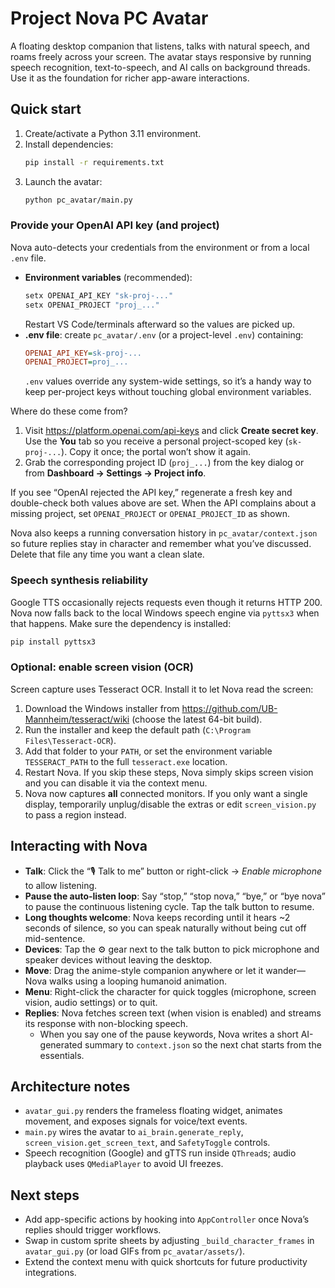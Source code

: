 # Project Nova PC Avatar

A floating desktop companion that listens, talks with natural speech, and roams freely across your screen. The avatar stays responsive by running speech recognition, text-to-speech, and AI calls on background threads. Use it as the foundation for richer app-aware interactions.

## Quick start

1. Create/activate a Python 3.11 environment.
2. Install dependencies:
   ```bash
   pip install -r requirements.txt
   ```
3. Launch the avatar:
   ```bash
   python pc_avatar/main.py
   ```

### Provide your OpenAI API key (and project)

Nova auto-detects your credentials from the environment or from a local `.env` file.

- **Environment variables** (recommended):
   ```bat
   setx OPENAI_API_KEY "sk-proj-..."
   setx OPENAI_PROJECT "proj_..."
   ```
   Restart VS Code/terminals afterward so the values are picked up.
- **.env file**: create `pc_avatar/.env` (or a project-level `.env`) containing:
   ```ini
   OPENAI_API_KEY=sk-proj-...
   OPENAI_PROJECT=proj_...
   ```
   `.env` values override any system-wide settings, so it’s a handy way to keep per-project keys without touching global environment variables.

Where do these come from?

1. Visit <https://platform.openai.com/api-keys> and click **Create secret key**. Use the **You** tab so you receive a personal project-scoped key (`sk-proj-...`). Copy it once; the portal won’t show it again.
2. Grab the corresponding project ID (`proj_...`) from the key dialog or from **Dashboard → Settings → Project info**.

If you see “OpenAI rejected the API key,” regenerate a fresh key and double-check both values above are set. When the API complains about a missing project, set `OPENAI_PROJECT` or `OPENAI_PROJECT_ID` as shown.

Nova also keeps a running conversation history in `pc_avatar/context.json` so future replies stay in character and remember what you’ve discussed. Delete that file any time you want a clean slate.

   ### Speech synthesis reliability

   Google TTS occasionally rejects requests even though it returns HTTP 200. Nova now falls back to the local Windows speech engine via `pyttsx3` when that happens. Make sure the dependency is installed:

   ```bash
   pip install pyttsx3
   ```

### Optional: enable screen vision (OCR)

Screen capture uses Tesseract OCR. Install it to let Nova read the screen:

1. Download the Windows installer from <https://github.com/UB-Mannheim/tesseract/wiki> (choose the latest 64-bit build).
2. Run the installer and keep the default path (`C:\Program Files\Tesseract-OCR`).
3. Add that folder to your `PATH`, or set the environment variable `TESSERACT_PATH` to the full `tesseract.exe` location.
4. Restart Nova. If you skip these steps, Nova simply skips screen vision and you can disable it via the context menu.
5. Nova now captures **all** connected monitors. If you only want a single display, temporarily unplug/disable the extras or edit `screen_vision.py` to pass a region instead.

## Interacting with Nova

- **Talk**: Click the “🎙️ Talk to me” button or right-click → *Enable microphone* to allow listening.
- **Pause the auto-listen loop**: Say “stop,” “stop nova,” “bye,” or “bye nova” to pause the continuous listening cycle. Tap the talk button to resume.
- **Long thoughts welcome**: Nova keeps recording until it hears ~2 seconds of silence, so you can speak naturally without being cut off mid-sentence.
- **Devices**: Tap the ⚙️ gear next to the talk button to pick microphone and speaker devices without leaving the desktop.
- **Move**: Drag the anime-style companion anywhere or let it wander—Nova walks using a looping humanoid animation.
- **Menu**: Right-click the character for quick toggles (microphone, screen vision, audio settings) or to quit.
- **Replies**: Nova fetches screen text (when vision is enabled) and streams its response with non-blocking speech.
   - When you say one of the pause keywords, Nova writes a short AI-generated summary to `context.json` so the next chat starts from the essentials.

## Architecture notes

- `avatar_gui.py` renders the frameless floating widget, animates movement, and exposes signals for voice/text events.
- `main.py` wires the avatar to `ai_brain.generate_reply`, `screen_vision.get_screen_text`, and `SafetyToggle` controls.
- Speech recognition (Google) and gTTS run inside `QThread`s; audio playback uses `QMediaPlayer` to avoid UI freezes.

## Next steps

- Add app-specific actions by hooking into `AppController` once Nova’s replies should trigger workflows.
- Swap in custom sprite sheets by adjusting `_build_character_frames` in `avatar_gui.py` (or load GIFs from `pc_avatar/assets/`).
- Extend the context menu with quick shortcuts for future productivity integrations.
